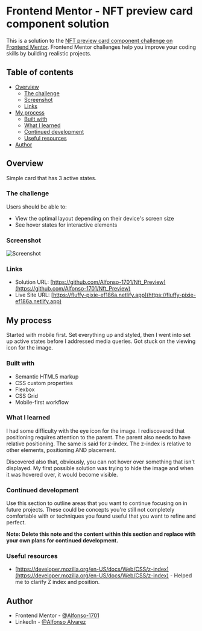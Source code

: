 # Frontend Mentor - NFT preview card component solution

This is a solution to the [NFT preview card component challenge on Frontend Mentor](https://www.frontendmentor.io/challenges/nft-preview-card-component-SbdUL_w0U). Frontend Mentor challenges help you improve your coding skills by building realistic projects. 

## Table of contents

- [Overview](#overview)
  - [The challenge](#the-challenge)
  - [Screenshot](#screenshot)
  - [Links](#links)
- [My process](#my-process)
  - [Built with](#built-with)
  - [What I learned](#what-i-learned)
  - [Continued development](#continued-development)
  - [Useful resources](#useful-resources)
- [Author](#author)


## Overview

Simple card that has 3 active states. 

### The challenge

Users should be able to:

- View the optimal layout depending on their device's screen size
- See hover states for interactive elements

### Screenshot

![Screenshot](./images/screenshot_nft.jpg)


### Links

- Solution URL: [https://github.com/Alfonso-1701/Nft_Preview](https://github.com/Alfonso-1701/Nft_Preview)
- Live Site URL: [https://fluffy-pixie-ef186a.netlify.app](https://fluffy-pixie-ef186a.netlify.app)

## My process

Started with mobile first. Set everything up and styled, then I went into set up active states before I addressed media queries. Got stuck on the viewing icon for the image. 

### Built with

- Semantic HTML5 markup
- CSS custom properties
- Flexbox
- CSS Grid
- Mobile-first workflow


### What I learned

I had some difficulty with the eye icon for the image. I rediscovered that positioning requires attention to the parent. The parent also needs to have relative positioning. The same is said for z-index. The z-index is relative to other elements, positioning AND placement. 

Discovered also that, obviously, you can not hover over something that isn't displayed. My first possible solution was trying to hide the image and when it was hovered over, it would become visible. 


### Continued development

Use this section to outline areas that you want to continue focusing on in future projects. These could be concepts you're still not completely comfortable with or techniques you found useful that you want to refine and perfect.

**Note: Delete this note and the content within this section and replace with your own plans for continued development.**

### Useful resources

- [https://developer.mozilla.org/en-US/docs/Web/CSS/z-index](https://developer.mozilla.org/en-US/docs/Web/CSS/z-index) - Helped me to clarify Z index and position. 

## Author

- Frontend Mentor - [@Alfonso-1701](https://www.frontendmentor.io/profile/Alfonso-1701)
- LinkedIn - [@Alfonso Alvarez](https://www.linkedin.com/in/alfonso-alvarez-4223b628b/)

